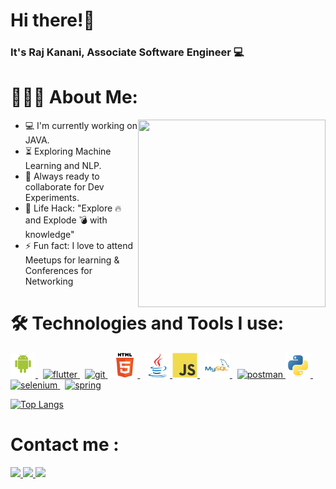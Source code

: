 
# Hi there!:wave: 

### It's Raj Kanani, Associate Software Engineer 💻

 # 👨🏻‍💻 About Me:

<img align="right"
    width="300"
    height="300"
    src="https://user-images.githubusercontent.com/61055497/183481229-9d9c0b17-1a50-4eb4-852f-fa83cbc7e7bc.jpg">


 - 💻 I'm currently working on JAVA.
 - ⏳ Exploring Machine Learning and NLP.
 - 🚀 Always ready to collaborate for Dev Experiments.
 - 🎯 Life Hack: "Explore 🔥 and Explode 💣 with knowledge"
 - ⚡ Fun fact: I love to attend Meetups for learning & Conferences for Networking

# 🛠️ Technologies and Tools I use:

<p align="left"> <a href="https://developer.android.com" target="_blank" rel="noreferrer"> <img src="https://raw.githubusercontent.com/devicons/devicon/master/icons/android/android-original-wordmark.svg" alt="android" width="40" height="40"/> </a> &nbsp 
 <a href="https://flutter.dev" target="_blank" rel="noreferrer"> <img src="https://www.vectorlogo.zone/logos/flutterio/flutterio-icon.svg" alt="flutter" width="40" height="40"/> </a>  &nbsp
 <a href="https://git-scm.com/" target="_blank" rel="noreferrer"> <img src="https://www.vectorlogo.zone/logos/git-scm/git-scm-icon.svg" alt="git" width="40" height="40"/> </a>  &nbsp
 <a href="https://www.w3.org/html/" target="_blank" rel="noreferrer"> <img src="https://raw.githubusercontent.com/devicons/devicon/master/icons/html5/html5-original-wordmark.svg" alt="html5" width="40" height="40"/> </a>  &nbsp
 <a href="https://www.java.com" target="_blank" rel="noreferrer"> <img src="https://raw.githubusercontent.com/devicons/devicon/master/icons/java/java-original.svg" alt="java" width="40" height="40"/> </a> <a href="https://developer.mozilla.org/en-US/docs/Web/JavaScript" target="_blank" rel="noreferrer"> <img src="https://raw.githubusercontent.com/devicons/devicon/master/icons/javascript/javascript-original.svg" alt="javascript" width="40" height="40"/> </a> &nbsp
 <a href="https://www.mysql.com/" target="_blank" rel="noreferrer"> <img src="https://raw.githubusercontent.com/devicons/devicon/master/icons/mysql/mysql-original-wordmark.svg" alt="mysql" width="40" height="40"/> </a> &nbsp
 <a href="https://postman.com" target="_blank" rel="noreferrer"> <img src="https://www.vectorlogo.zone/logos/getpostman/getpostman-icon.svg" alt="postman" width="40" height="40"/> </a> <a href="https://www.python.org" target="_blank" rel="noreferrer"> <img src="https://raw.githubusercontent.com/devicons/devicon/master/icons/python/python-original.svg" alt="python" width="40" height="40"/> </a> &nbsp
 <a href="https://www.selenium.dev" target="_blank" rel="noreferrer"> <img src="https://raw.githubusercontent.com/detain/svg-logos/780f25886640cef088af994181646db2f6b1a3f8/svg/selenium-logo.svg" alt="selenium" width="40" height="40"/> </a> &nbsp
 <a href="https://spring.io/" target="_blank" rel="noreferrer"> <img src="https://www.vectorlogo.zone/logos/springio/springio-icon.svg" alt="spring" width="40" height="40"/> </a> </p>


[![Top Langs](https://github-readme-stats.vercel.app/api/top-langs/?username=kananiraj&layout=compact)](https://github.com/anuraghazra/github-readme-stats)

# Contact me :
<p align="left">

<a href="https://instagram.com/raj_kanan_i">
  <img height="50" src="https://user-images.githubusercontent.com/61055497/183494898-76d69586-5093-4643-8c51-1e8ce3e7ee98.png"/>
</a>
<a href="https://www.linkedin.com/in/raj-kanani/">
  <img height="50" src="https://user-images.githubusercontent.com/61055497/183495175-ea54cd43-fffe-4a45-8ff1-2916484a5261.png"/>
</a>
<a href="mailto:kananiraj220@gmail.com"><img  height="50" src="https://user-images.githubusercontent.com/61055497/183495319-b4bd1617-b49c-49f0-856d-3f44aea8ad31.png">
</a>
 
</p>

